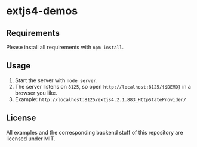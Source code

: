 # extjs4-demos

## Requirements
Please install all requirements with `npm install`.

## Usage
1. Start the server with `node server`.
2. The server listens on `8125`, so open `http://localhost:8125/{$DEMO}` in a browser you like.
3. Example: `http://localhost:8125/extjs4.2.1.883_HttpStateProvider/`


## License
All examples and the corresponding backend stuff of this repository are licensed under MIT.
